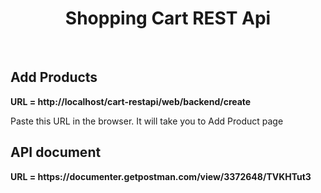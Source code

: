 <p align="center">
    <a href="https://github.com/yiisoft" target="_blank">
        <!-- <img src="https://avatars0.githubusercontent.com/u/993323" height="100px"> -->
    </a>
    <h1 align="center">Shopping Cart REST Api</h1>
    <br>
</p> 


<h2>Add Products</h2>
<strong>URL = http://localhost/cart-restapi/web/backend/create</strong>    
<p>Paste this URL in the browser. It will take you to Add Product page</p>

<h2>API document</h2>
<strong>URL = https://documenter.getpostman.com/view/3372648/TVKHTut3</strong>   



